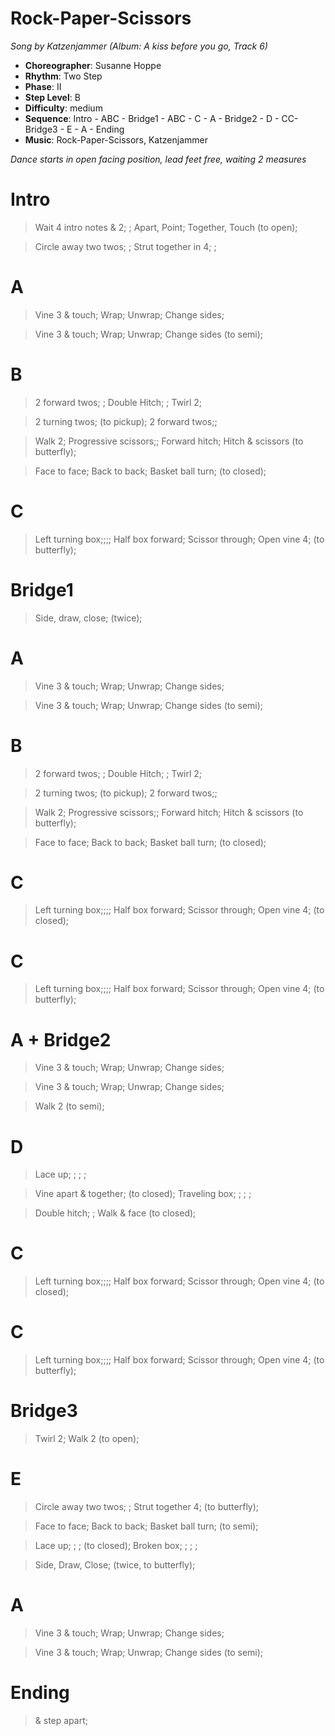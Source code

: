 # Rock-Paper-Scissors
*Song by Katzenjammer (Album: A kiss before you go, Track 6)*

* **Choreographer**: Susanne Hoppe
* **Rhythm**: Two Step
* **Phase**: II
* **Step Level**: B
* **Difficulty**: medium
* **Sequence**: Intro - ABC - Bridge1 - ABC - C - A - Bridge2 - D - CC- Bridge3 - E - A - Ending
* **Music**: Rock-Paper-Scissors, Katzenjammer

*Dance starts in open facing position, lead feet free, waiting 2 measures*

# Intro

> Wait 4 intro notes & 2; ; Apart, Point; Together, Touch (to open);

> Circle away two twos; ;  Strut together in 4; ;

# A

> Vine 3 & touch; Wrap; Unwrap; Change sides;

> Vine 3 & touch; Wrap; Unwrap; Change sides (to semi);

# B

> 2 forward twos; ; Double Hitch; ; Twirl 2;

> 2 turning twos; (to pickup); 2 forward twos;;

> Walk 2; Progressive scissors;; Forward hitch; Hitch & scissors (to butterfly);

> Face to face; Back to back; Basket ball turn; (to closed);

# C

> Left turning box;;;; Half box forward; Scissor through; Open vine 4; (to butterfly);

# Bridge1

> Side, draw, close; (twice);


# A

> Vine 3 & touch; Wrap; Unwrap; Change sides;

> Vine 3 & touch; Wrap; Unwrap; Change sides (to semi);

# B

> 2 forward twos; ; Double Hitch; ; Twirl 2;

> 2 turning twos; (to pickup); 2 forward twos;;

> Walk 2; Progressive scissors;; Forward hitch; Hitch & scissors (to butterfly);

> Face to face; Back to back; Basket ball turn; (to closed);

# C

> Left turning box;;;; Half box forward; Scissor through; Open vine 4; (to closed);

# C

> Left turning box;;;; Half box forward; Scissor through; Open vine 4; (to butterfly);

# A + Bridge2

> Vine 3 & touch; Wrap; Unwrap; Change sides;

> Vine 3 & touch; Wrap; Unwrap; Change sides;

> Walk 2 (to semi);

# D

> Lace up; ; ; ;

> Vine apart & together; (to closed); Traveling box; ; ; ;

> Double hitch; ; Walk & face (to closed);

# C

> Left turning box;;;; Half box forward; Scissor through; Open vine 4; (to closed);

# C

> Left turning box;;;; Half box forward; Scissor through; Open vine 4; (to butterfly);

# Bridge3

> Twirl 2; Walk 2 (to open);

# E

> Circle away two twos; ; Strut together 4; (to butterfly);

> Face to face; Back to back; Basket ball turn; (to semi);

> Lace up; ; ; (to closed); Broken box; ; ; ;

> Side, Draw, Close; (twice, to butterfly);

# A

> Vine 3 & touch; Wrap; Unwrap; Change sides;

> Vine 3 & touch; Wrap; Unwrap; Change sides (to semi);

# Ending

> & step apart;

<meta name="x:audio-file" content="k/Katzenjammer/Katzenjammer - Rockpaperscissors.mp3">
